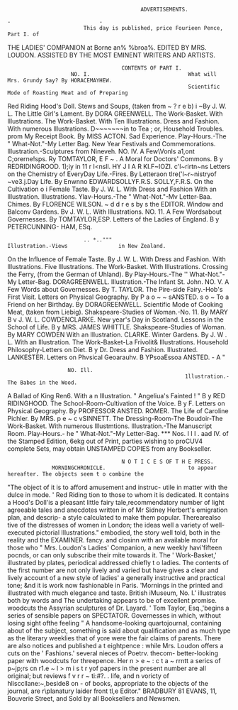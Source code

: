                                               ADVERTISEMENTS.
                                                                                              -                            -
                            This day is published, price Fourieen Pence, Part I. of

THE LADIES'        COMPANION
       at Borne an% %broa%.
                                 EDITED BY MRS. LOUDON.
             ASSISTED BY THE MOST EMINENT WRITERS AND ARTISTS.

                                        CONTENTS OF PART I.
                        NO. I.                               What will Mrs. Grundy Say? By HORACEMAYHEW.
                                                             Scientific Mode of Roasting Meat and of Preparing
Red Riding Hood's Doll.                                          Stews and Soups, (taken from ~ ? r e b) i ~By J. W. L.
The Little Girl's Lament. By DORA GREENWELL.                 The Work-Basket. With Illustrations.
The Work-Basket. With Ten Illustrations.                     Dress and Fashion. With numerous Illustrations.
D~~~~~~~in to Tea ; or, Household Troubles. prom             My Receipt Book. By MISS ACTON.
   Sad Experience.                                           Play-Hours.-The " What-Not."-My        Letter Bag.
New Year Festivals and Commemorations.
      Illustration.-Sculptures       from Nineveh.                                         NO. IV.
A Few\Vonls a1,ont C;orerne!sps. Ry TOMTAYLOR,       E F ~ . A Moral for Doctors' Commons. B y REDRIDINGROOD.
          1);iy in 11 r I&lt;nsll. HY J I A R KI.F~IOZI.
c'l~rirtn~ns                                                 Letters on the Chemistry of EveryDay Life.-Fires. By
Letteraon tlre('l~r~nistryof ~ve3.j.Day Life. By Enwnno          EDWARDSOLLYF.R.S.
     SOLLY,F.R.S.                                            On the Cultivation o i Female Taste. By J. W. L. With
Dress and Fashion With an Illustration.                          Illustrations.
Ylav-Hours.-The " What-Not."-Mv Letter-Baa.                  Chimes. By FLORENCE      WILSON.
~ d d r e s by
            s the EDITOR.                                    Window and Balconv Gardens. Bv J. W. L. With
                                                                 Illustrations.
                         NO. 11.                             A Few Wordsabout Governesses. By TOMTAYLOR,ESP.
                                                             Letters of the Ladies of England. B y PETERCUNNING-
                                                                 HAM, ESq.

                            .. *.."""                              Illustration.-Views                in New Zealand.
On the Influence of Female Taste. By J. W. L. With           Dress and Fashion. With Illustrations.
    Five Illustrations.                                      The Work-Basket. With Illustrations.
Crossing the Ferry, (from the German of Uhland). By          Play-Hours.-The '' What-Not."-My     Letter-Bag.
    DORAGREENWELL.
        Illustration.-The        Infant St. John.                                NO. V.
A Few Words about Governesses.     By T. TAYLOR.        The Pire-side Fairy.-Hob's First Visit.
Letters on Physical Geography. By P a o ~ ~ sANSTED.
                                                 s o ~  To a Friend on her Birthday. By DORAGREENWELL.
Scientific Mode of Cooking Meat, (taken from Liebig).   Shakspeare-Studies of Woman.-No. 11. By MARY
     B v J. W. L.                                           COWDENCLARKE.
New year's Day in Scotland.                             Lessons in the School of Life. B y MRS. JAMES  WHITTLE.
Shakspeare-Studies of Woman. By MARY COWDEN                 With an Illustration.
     CLARKE.                                            Winter Gardens. By J. W . L. With an Illustration.
The Work-Basket-La Frivolit& Illustrations.             Household Philosophy-Letters        on Diet. B y Dr.
Dress and Fashion. Illustrated.                             LANKESTER.
                                                        Letters on Phvsical Geoarauhv. B YPsoaEssoa ANSTED.
                                                                                          -   A   "

                       NO. Ill.
                                                            1llustration.-The Babes in the Wood.
A Ballad of King Ren6. With a n Illustration.
" Angeliua's Fainted ! " B y RED RIDINGHOOD.            The School-Room-Cultivation of the Voice. B y F.
Letters on Physical Geography. By PROFESSOR    ANSTED.      ROMER.
The Life of Caroline Pichler. By MRS. p e ~ c vSINNETT. The Dressing-Room-The Boudoir-The Work-Basket.
                                                            With numerous Illustmtions.
      Illustration.-The      Manuscript Room.           Play-Hours.- he " What-Not."-My         Letter-Bag.
***    Nos. I I I . aad IV. of the Stamped Edition, 6ekg out of Print, parties wishing to proCUV4
                complete Sets, may obtain UNSTAMPED COPIES from any Bookseller.

                                        N O T I C E S OF T H E PRESS.
                  MORNINGCHRONICLE.                          to appear hereafter. The objects seem t o combine the
"The object of it is to afford amusement and instruc-        utile in matter with the dulce in mode. ' Red Riding
tion to those to whom it is dedicated. It contains a         Hood's Doll'is a pleasant little fairy tale,recommendatory
number of light agreeable tales and anecdotes written in     of Mr Sidney Herbert's emigration plan, and descrip-
a style calculated to make them popular. Therearealso        tive of the distresses of women in London; the ideas well
a variety of well-executed pictorial Illustrations."         embodied, the story well told, both in the reality and the
                       EXAMINER.                             fancy. and closinn with an available moral for those who
   " Mrs. Loudon's Ladies' Companion, a new weekly           havi'fifteen pocnds, or can only subscribe their mite
                                                             towards it. The ' Work-Basket,' illustrated by plates,
 periodical addressed chiefly t o ladies. The contents of
 the first number are not only lively and varied but have    gives a clear and lively account of a new style of ladies'
 a generally instructive and practical tone; &nd it is       work now fashionable in Paris. 'Mornings in the
printed and illustrated with much elegance and taste.        British iMuseum, No. I.' illustrates both by words and
The undertaking appears to be of excellent promise.          woodcuts the Assyrian sculptures of Dr. Layard. ' Tom
                                                             Taylor, Esq.,'begins a series of sensible papers on
                       SPECTATOR.                            Governesses in which, without losing sight ofthe feeling
   " A handsome-looking quartojournal, containing about      of the subject, something is said about qualification and
as much type as the literary weeklies that of yore were      the fair claims of parents. There are also notices and
published a t eightpence : while Mrs. Loudon offers a        cuts on the ' Fashions.' several nieces of Poetrv. thecom-
better-looking paper with woodcuts for threepence. Her       n &gt; e ~ : c t a ~ rrntt a serics of p~jp;rs cn r1.e ~ l > m i s t r yof
papers in the present number are all original; but reviews   f v r r ~ ti:#?.
                                                                       .      life, and n voricty of hlisccllane:~,beside8 on
                                                    -
of books, appropriate to the objects of the journal, are     r\planatury laider front tl,e Editor."
              BRADBURY 81 EVANS, 11, Bouverie Street, and Sold by all Booksellers and Newsmen.
